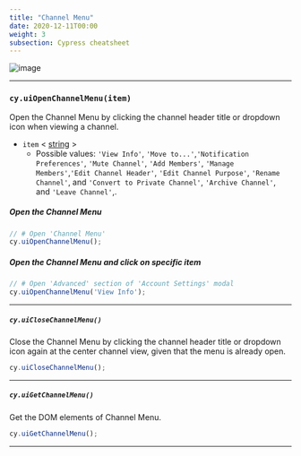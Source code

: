 ```yaml
---
title: "Channel Menu"
date: 2020-12-11T00:00
weight: 3
subsection: Cypress cheatsheet
---
```


![image](/contribute/webapp/e2e-cheatsheet/channel-menu.png)

***

### `cy.uiOpenChannelMenu(item)`
Open the Channel Menu by clicking the channel header title or dropdown icon when viewing a channel.

- `item`
< <a target="_blank" href="https://developer.mozilla.org/en-US/docs/Web/JavaScript/Data_structures#String_type">string</a> >
  - Possible values: `'View Info'`, `'Move to...'`,`'Notification Preferences'`, `'Mute Channel'`, `'Add Members'`, `'Manage Members'`,`'Edit Channel Header'`, `'Edit Channel Purpose'`, `'Rename Channel'`, and `'Convert to Private Channel'`, `'Archive Channel'`, and `'Leave Channel'`,.

##### Open the Channel Menu
```javascript
// # Open 'Channel Menu'
cy.uiOpenChannelMenu();
```

##### Open the Channel Menu and click on specific item
```javascript
// # Open 'Advanced' section of 'Account Settings' modal
cy.uiOpenChannelMenu('View Info');
```

***

##### `cy.uiCloseChannelMenu()`
Close the Channel Menu by clicking the channel header title or dropdown icon again at the center channel view, given that the menu is already open.

```javascript
cy.uiCloseChannelMenu();
```

***

##### `cy.uiGetChannelMenu()`
Get the DOM elements of Channel Menu.

```javascript
cy.uiGetChannelMenu();
```

***

